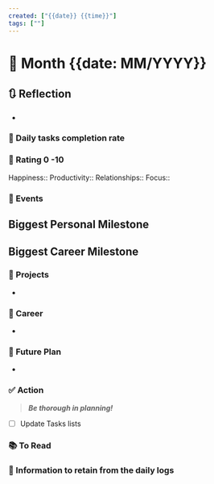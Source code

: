 ```yaml
---
created: ["{{date}} {{time}}"]
tags: [""]
---
```


# 📆 Month {{date: MM/YYYY}}

## 🔃 Reflection
- 
### 🔷 Daily tasks completion rate

### 💯 Rating 0 -10
Happiness::
Productivity::
Relationships::
Focus::
### 📜 Events
**Biggest Personal Milestone**
- 
**Biggest Career Milestone**
- 
### 🚀 Projects
- 
### 🏢 Career
- 
### 📅 Future Plan
- 
### ✅ Action
> ***Be thorough in planning!***
- [ ] Update Tasks lists

### 📚 To Read



### 💾 Information to retain from the daily logs